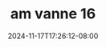 --- 
title: "am vanne 16"
description: "  bokeh am vanne 16 telegram full baru"
date: 2024-11-17T17:26:12-08:00
file_code: "195oqb7xk07g"
draft: false
cover: "hajfsw6ljy26jbcy.jpg"
tags: ["vanne", "bokep-indo", "bokep-viral", "bokep-ig"]
length: 15
fld_id: "1483130"
foldername: "Am vanne new"
categories: ["Am vanne new"]
views: 0
---